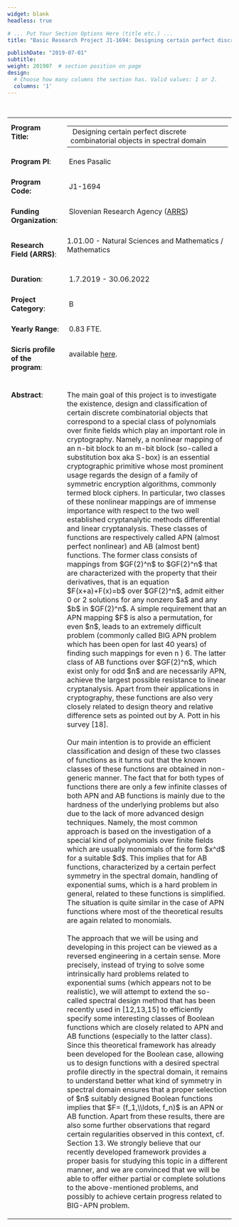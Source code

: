 ```yaml
---
widget: blank
headless: true

# ... Put Your Section Options Here (title etc.) ...
title: "Basic Research Project J1-1694: Designing certain perfect discrete combinatorial objects in spectral domain "

publishDate: "2019-07-01"
subtitle: 
weight: 201907  # section position on page
design:
  # Choose how many columns the section has. Valid values: 1 or 2.
  columns: '1'
---
```


<p>&nbsp;</p>

<table 5px="" border="0" cellpadding="2" cellspacing="2" padding:="" valign="top">
  <tbody>
    <tr>
      <td 5px="" padding:="" style="width: 114px;"><strong>Program Title:</strong><br />
      &nbsp;</td>
      <td style="width: 555px;">
      <table>
        <tbody>
          <tr>
            <td colspan="2">&nbsp;Designing certain perfect discrete combinatorial objects in spectral domain</td>
          </tr>
        </tbody>
      </table>
      </td>
    </tr>
    <tr>
      <td style="width: 114px;"><strong>Program PI</strong>:<br />
      &nbsp;</td>
      <td style="width: 555px;">&nbsp;Enes Pasalic<br />
      &nbsp;</td>
    </tr>
    <tr>
      <td style="width: 114px;"><strong>Program Code:</strong><br />
      &nbsp;</td>
      <td style="width: 555px;">&nbsp;J1-1694<br />
      &nbsp;</td>
    </tr>
    <tr>
      <td style="width: 114px;"><strong>Funding Organization</strong>:<br />
      &nbsp;</td>
      <td style="width: 555px;">&nbsp;Slovenian Research Agency (<a href="http://www.arrs.gov.si/sl/" target="_blank">ARRS</a>)<br />
      <br />
      &nbsp;</td>
    </tr>
    <tr>
      <td style="width: 114px;"><strong>Research Field (ARRS)</strong>:<br />
      &nbsp;</td>
      <td style="width: 555px;">1.01.00 - Natural Sciences and Mathematics / Mathematics<br />
      <br />
      &nbsp;</td>
    </tr>
    <tr>
      <td style="width: 114px;"><strong>Duration</strong>:&nbsp;<br />
      &nbsp;</td>
      <td style="width: 555px;">&nbsp;1.7.2019 - 30.06.2022&nbsp;<br />
      &nbsp;</td>
    </tr>
    <tr>
      <td style="width: 114px;"><strong>Project Category</strong>:<br />
      &nbsp;</td>
      <td style="width: 555px;">&nbsp;B<br />
      &nbsp;</td>
    </tr>
    <tr>
      <td style="width: 114px;"><strong>Yearly Range</strong>:<br />
      &nbsp;</td>
      <td style="width: 555px;">&nbsp;0.83 FTE.<br />
      &nbsp;</td>
    </tr>
    <tr>
      <td style="width: 114px;"><strong>Sicris profile of the program</strong>:<br />
      &nbsp;</td>
      <td style="width: 555px;">&nbsp;available&nbsp;<a href="shorturl.at/otuKM">here</a>.<br />
      <br />
      &nbsp;</td>
    </tr>
    <tr>
      <td style="width: 114px;" valign="top">
      <p><strong>Abstract</strong>:</p>
      </td>
      <td style="width: 555px;">
      <p>The main goal of this project is to investigate the existence, design and classification of certain discrete combinatorial objects that correspond to a special class of polynomials over finite fields which play an important role in cryptography. Namely, a nonlinear mapping of an n-bit block to an m-bit block (so-called a substitution box aka S-box) is an essential cryptographic primitive whose most prominent usage regards the design of a family of symmetric encryption algorithms, commonly termed block ciphers. In particular, two classes of these nonlinear mappings are of immense importance with respect to the two well established cryptanalytic methods differential and linear cryptanalysis. These classes of functions are respectively called APN (almost perfect nonlinear) and AB (almost bent) functions. The former class consists of mappings from $GF(2)^n$ to $GF(2)^n$ that are characterized with the property that their derivatives, that is an equation $F(x+a)+F(x)=b$ over $GF(2)^n$, admit either 0 or 2 solutions for any nonzero $a$ and any $b$ in $GF(2)^n$. A simple requirement that an APN mapping $F$ is also a permutation, for even $n$, leads to an extremely difficult problem (commonly called BIG APN problem which has been open for last 40 years) of finding such mappings for even n ) 6. The latter class of AB functions over $GF(2)^n$, which exist only for odd $n$ and are necessarily APN, achieve the largest possible resistance to linear cryptanalysis. Apart from their applications in cryptography, these functions are also very closely related to design theory and relative difference sets as pointed out by A. Pott in his survey [18].&nbsp;<br />
      <br />
      Our main intention is to provide an efficient classification and design of these two classes of functions as it turns out that the known classes of these functions are obtained in non-generic manner. The fact that for both types of functions there are only a few infinite classes of both APN and AB functions is mainly due to the hardness of the underlying problems but also due to the lack of more advanced design techniques. Namely, the most common approach is based on the investigation of a special kind of polynomials over finite fields which are usually monomials of the form $x^d$ for a suitable $d$. This implies that for AB functions, characterized by a certain perfect symmetry in the spectral domain, handling of exponential sums, which is a hard problem in general, related to these functions is simplified. The situation is quite similar in the case of APN functions where most of the theoretical results are again related to monomials.&nbsp;<br />
      <br />
      The approach that we will be using and developing in this project can be viewed as a reversed engineering in a certain sense. More precisely, instead of trying to solve some intrinsically hard problems related to exponential sums (which appears not to be realistic), we will attempt to extend the so-called spectral design method that has been recently used in [12,13,15] to efficiently specify some interesting classes of Boolean functions which are closely related to APN and AB functions (especially to the latter class). Since this theoretical framework has already been developed for the Boolean case, allowing us to design functions with a desired spectral profile directly in the spectral domain, it remains to understand better what kind of symmetry in spectral domain ensures that a proper selection of $n$ suitably designed Boolean functions implies that $F= (f_1,\\ldots, f_n)$ is an APN or AB function. Apart from these results, there are also some further observations that regard certain regularities observed in this context, cf. Section 13. We strongly believe that our recently developed framework provides a proper basis for studying this topic in a different manner, and we are convinced that we will be able to offer either partial or complete solutions to the above-mentioned problems, and possibly&nbsp;to achieve&nbsp;certain progress related to BIG-APN problem.</p>
      </td>
    </tr>
  </tbody>
</table>
